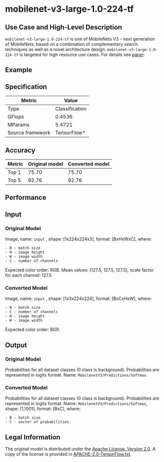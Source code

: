 # mobilenet-v3-large-1.0-224-tf

## Use Case and High-Level Description

`mobilenet-v3-large-1.0-224-tf` is one of MobileNets V3 - next generation of MobileNets,
based on a combination of complementary search techniques as well as a novel architecture design.
`mobilenet-v3-large-1.0-224-tf` is targeted for high resource use cases. For details see [paper](https://arxiv.org/abs/1905.02244).

## Example

## Specification

| Metric                          | Value                                     |
|---------------------------------|-------------------------------------------|
| Type                            | Classification                            |
| GFlops                          | 0.4536                                    |
| MParams                         | 5.4721                                    |
| Source framework                | TensorFlow\*                              |

## Accuracy

| Metric | Original model | Converted model |
| ------ | -------------- | --------------- |
| Top 1  | 75.70          | 75.70           |
| Top 5  | 92.76          | 92.76           |

## Performance

## Input

### Original Model

Image, name: `input` , shape: [1x224x224x3], format: [BxHxWxC], where:

    - B - batch size
    - H - image height
    - W - image width
    - C - number of channels

   Expected color order: RGB.
   Mean values: [127.5, 127.5, 127.5], scale factor for each channel: 127.5

### Converted Model

Image, name: `input` , shape: [1x3x224x224], format: [BxCxHxW], where:

    - B - batch size
    - C - number of channels
    - H - image height
    - W - image width

   Expected color order: BGR.

## Output

### Original Model

Probabilities for all dataset classes (0 class is background). Probabilities are represented in logits format. Name: `MobilenetV3/Predictions/Softmax`.

### Converted Model

Probabilities for all dataset classes (0 class is background). Probabilities are represented in logits format. Name: `MobilenetV3/Predictions/Softmax`, shape: [1,1001], format: [BxC],
    where:

    - B - batch size
    - C - vector of probabilities.

## Legal Information

The original model is distributed under the
[Apache License, Version 2.0](https://raw.githubusercontent.com/tensorflow/models/master/LICENSE).
A copy of the license is provided in [APACHE-2.0-TensorFlow.txt](../licenses/APACHE-2.0-TensorFlow.txt).
